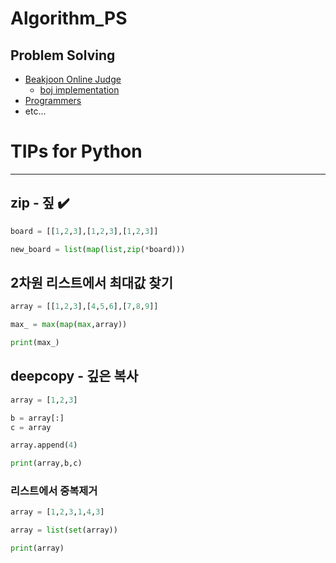 # Algorithm_PS


## Problem Solving

  - [Beakjoon Online Judge](https://www.acmicpc.net)
    - [boj implementation](https://docs.google.com/spreadsheets/d/110qOXsXB2MB15rUTlJO4cD84Q-lCNIXA6MvuVud_QDQ/edit#gid=294060215)
  - [Programmers](https://programmers.co.kr)
  - etc...



# TIPs for Python

<hr>

## zip - 짚 ✔️
```python
board = [[1,2,3],[1,2,3],[1,2,3]]

new_board = list(map(list,zip(*board)))

```

## 2차원 리스트에서 최대값 찾기
```python
array = [[1,2,3],[4,5,6],[7,8,9]]

max_ = max(map(max,array))

print(max_)
```

## deepcopy - 깊은 복사
```python
array = [1,2,3]

b = array[:]
c = array

array.append(4)

print(array,b,c)
```

### 리스트에서 중복제거
```python
array = [1,2,3,1,4,3]

array = list(set(array))

print(array)
```





